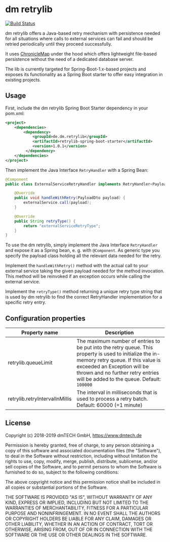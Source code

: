 # dm retrylib

[![Build Status](https://travis-ci.org/dm-drogeriemarkt/retrylib-spring-boot-starter.svg?branch=master)](https://travis-ci.org/dm-drogeriemarkt/retrylib-spring-boot-starter)

dm retrylib offers a Java-based retry mechanism with persistence needed for all situations where calls to external services can fail and should be retried periodically until they proceed successfully. 

It uses [ChronicleMap](https://github.com/OpenHFT/Chronicle-Map) under the hood which offers lightweight file-based persistence without the need of a dedicated database server.

The lib is currently targeted for Spring-Boot-1.x-based projects and exposes its functionality as a Spring Boot starter to offer easy integration in existing projects. 

## Usage 

First, include the dm retrylib Spring Boot Starter dependency in your pom.xml:

```xml
<project>
    <dependencies>
        <dependency>
            <groupId>de.dm.retrylib</groupId>
            <artifactId>retrylib-spring-boot-starter</artifactId>
            <version>1.0.1</version>
         </dependency>
    </dependencies>
</project>
```

Then implement the Java Interface `RetryHandler` with a Spring Bean:

```java
@Component
public class ExternalServiceRetryHandler implements RetryHandler<PayloadDto> {

    @Override
    public void handleWithRetry(PayloadDto payload) {
        externalService.call(payload);
    }

    @Override
    public String retryType() {
        return "externalServiceRetryType";   
    }
}
```

To use the dm retrylib, simply implement the Java Interface `RetryHandler` and expose it as a Spring bean, e. g. with `@Component`. As generic type you specify the payload class holding all the relevant data needed for the retry. 

Implement the `handleWithRetry()` method with the actual call to your external service taking the given payload needed for the method invocation. This method will be reinvoked if an exception occurs while calling the external service.

Implement the `retryType()` method returning a unique retry type string that is used by dm retrylib to find the correct RetryHandler implementation for a specific retry entry.  

## Configuration properties

| Property name  | Description |
| ----------- | ----------- |
| retrylib.queueLimit | The maximum number of entries to be put into the retry queue. This property is used to initialize the in-memory retry queue. If this value is exceeded an Exception will be thrown and no further retry entries will be added to the queue. Default: `100000` |
| retrylib.retryIntervalInMillis | The interval in milliseconds that is used to process a retry batch. Default: 60000 (=1 minute) |


## License

Copyright (c) 2018-2019 dmTECH GmbH, https://www.dmtech.de

Permission is hereby granted, free of charge, to any person obtaining a copy
of this software and associated documentation files (the "Software"), to deal
in the Software without restriction, including without limitation the rights
to use, copy, modify, merge, publish, distribute, sublicense, and/or sell
copies of the Software, and to permit persons to whom the Software is
furnished to do so, subject to the following conditions:

The above copyright notice and this permission notice shall be included in all
copies or substantial portions of the Software.

THE SOFTWARE IS PROVIDED "AS IS", WITHOUT WARRANTY OF ANY KIND, EXPRESS OR
IMPLIED, INCLUDING BUT NOT LIMITED TO THE WARRANTIES OF MERCHANTABILITY,
FITNESS FOR A PARTICULAR PURPOSE AND NONINFRINGEMENT. IN NO EVENT SHALL THE
AUTHORS OR COPYRIGHT HOLDERS BE LIABLE FOR ANY CLAIM, DAMAGES OR OTHER
LIABILITY, WHETHER IN AN ACTION OF CONTRACT, TORT OR OTHERWISE, ARISING FROM,
OUT OF OR IN CONNECTION WITH THE SOFTWARE OR THE USE OR OTHER DEALINGS IN THE
SOFTWARE.